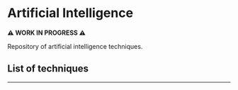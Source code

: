 # Artificial Intelligence

**:warning: WORK IN PROGRESS :warning:**

Repository of artificial intelligence techniques.


## List of techniques

---
